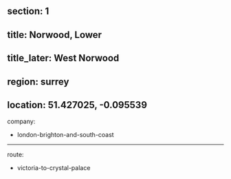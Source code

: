 section: 1
----
title: Norwood, Lower
----
title_later: West Norwood
----
region: surrey
----
location: 51.427025, -0.095539
----
company:
- london-brighton-and-south-coast
----
route:
- victoria-to-crystal-palace
